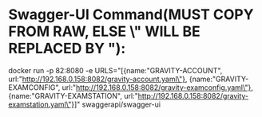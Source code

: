 # Swagger-UI Command(MUST COPY FROM RAW, ELSE \\" WILL BE REPLACED BY "):
docker run -p 82:8080 -e URLS="[{name:\"GRAVITY-ACCOUNT\", url:\"http://192.168.0.158:8082/gravity-account.yaml\"}, {name:\"GRAVITY-EXAMCONFIG\", url:\"http://192.168.0.158:8082/gravity-examconfig.yaml\"}, {name:\"GRAVITY-EXAMSTATION\", url:\"http://192.168.0.158:8082/gravity-examstation.yaml\"}]" swaggerapi/swagger-ui
